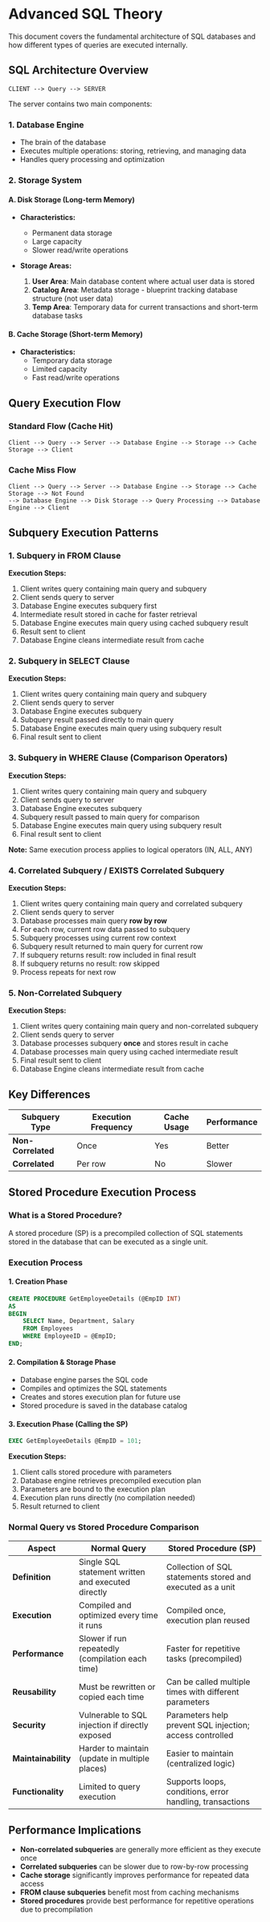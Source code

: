 # Advanced SQL Theory

This document covers the fundamental architecture of SQL databases and how different types of queries are executed internally.

## SQL Architecture Overview

```
CLIENT --> Query --> SERVER
```

The server contains two main components:

### 1. Database Engine
- The brain of the database
- Executes multiple operations: storing, retrieving, and managing data
- Handles query processing and optimization

### 2. Storage System

#### A. Disk Storage (Long-term Memory)
- **Characteristics:**
  - Permanent data storage
  - Large capacity
  - Slower read/write operations

- **Storage Areas:**
  1. **User Area**: Main database content where actual user data is stored
  2. **Catalog Area**: Metadata storage - blueprint tracking database structure (not user data)
  3. **Temp Area**: Temporary data for current transactions and short-term database tasks

#### B. Cache Storage (Short-term Memory)
- **Characteristics:**
  - Temporary data storage
  - Limited capacity
  - Fast read/write operations

## Query Execution Flow

### Standard Flow (Cache Hit)
```
Client --> Query --> Server --> Database Engine --> Storage --> Cache Storage --> Client
```

### Cache Miss Flow
```
Client --> Query --> Server --> Database Engine --> Storage --> Cache Storage --> Not Found 
--> Database Engine --> Disk Storage --> Query Processing --> Database Engine --> Client
```

## Subquery Execution Patterns

### 1. Subquery in FROM Clause

**Execution Steps:**
1. Client writes query containing main query and subquery
2. Client sends query to server
3. Database Engine executes subquery first
4. Intermediate result stored in cache for faster retrieval
5. Database Engine executes main query using cached subquery result
6. Result sent to client
7. Database Engine cleans intermediate result from cache

### 2. Subquery in SELECT Clause

**Execution Steps:**
1. Client writes query containing main query and subquery
2. Client sends query to server
3. Database Engine executes subquery
4. Subquery result passed directly to main query
5. Database Engine executes main query using subquery result
6. Final result sent to client

### 3. Subquery in WHERE Clause (Comparison Operators)

**Execution Steps:**
1. Client writes query containing main query and subquery
2. Client sends query to server
3. Database Engine executes subquery
4. Subquery result passed to main query for comparison
5. Database Engine executes main query using subquery result
6. Final result sent to client

**Note:** Same execution process applies to logical operators (IN, ALL, ANY)

### 4. Correlated Subquery / EXISTS Correlated Subquery

**Execution Steps:**
1. Client writes query containing main query and correlated subquery
2. Client sends query to server
3. Database processes main query **row by row**
4. For each row, current row data passed to subquery
5. Subquery processes using current row context
6. Subquery result returned to main query for current row
7. If subquery returns result: row included in final result
8. If subquery returns no result: row skipped
9. Process repeats for next row

### 5. Non-Correlated Subquery

**Execution Steps:**
1. Client writes query containing main query and non-correlated subquery
2. Client sends query to server
3. Database processes subquery **once** and stores result in cache
4. Database processes main query using cached intermediate result
5. Final result sent to client
6. Database Engine cleans intermediate result from cache

## Key Differences

| Subquery Type | Execution Frequency | Cache Usage | Performance |
|---------------|-------------------|-------------|-------------|
| **Non-Correlated** | Once | Yes | Better |
| **Correlated** | Per row | No | Slower |

## Stored Procedure Execution Process

### What is a Stored Procedure?
A stored procedure (SP) is a precompiled collection of SQL statements stored in the database that can be executed as a single unit.

### Execution Process

#### 1. Creation Phase
```sql
CREATE PROCEDURE GetEmployeeDetails (@EmpID INT) 
AS 
BEGIN     
    SELECT Name, Department, Salary      
    FROM Employees      
    WHERE EmployeeID = @EmpID; 
END;
```

#### 2. Compilation & Storage Phase
- Database engine parses the SQL code
- Compiles and optimizes the SQL statements
- Creates and stores execution plan for future use
- Stored procedure is saved in the database catalog

#### 3. Execution Phase (Calling the SP)
```sql
EXEC GetEmployeeDetails @EmpID = 101;
```

**Execution Steps:**
1. Client calls stored procedure with parameters
2. Database engine retrieves precompiled execution plan
3. Parameters are bound to the execution plan
4. Execution plan runs directly (no compilation needed)
5. Result returned to client

### Normal Query vs Stored Procedure Comparison

| Aspect | Normal Query | Stored Procedure (SP) |
|--------|--------------|----------------------|
| **Definition** | Single SQL statement written and executed directly | Collection of SQL statements stored and executed as a unit |
| **Execution** | Compiled and optimized every time it runs | Compiled once, execution plan reused |
| **Performance** | Slower if run repeatedly (compilation each time) | Faster for repetitive tasks (precompiled) |
| **Reusability** | Must be rewritten or copied each time | Can be called multiple times with different parameters |
| **Security** | Vulnerable to SQL injection if directly exposed | Parameters help prevent SQL injection; access controlled |
| **Maintainability** | Harder to maintain (update in multiple places) | Easier to maintain (centralized logic) |
| **Functionality** | Limited to query execution | Supports loops, conditions, error handling, transactions |

## Performance Implications

- **Non-correlated subqueries** are generally more efficient as they execute once
- **Correlated subqueries** can be slower due to row-by-row processing
- **Cache storage** significantly improves performance for repeated data access
- **FROM clause subqueries** benefit most from caching mechanisms
- **Stored procedures** provide best performance for repetitive operations due to precompilation